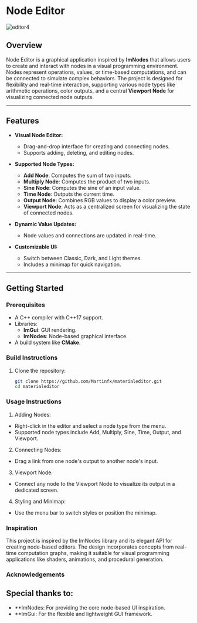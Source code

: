 # Node Editor
![editor4](https://github.com/user-attachments/assets/f8795e75-5788-4e2d-ac25-2f72ec651e5e)



## Overview

Node Editor is a graphical application inspired by **ImNodes** that allows users to create and interact with nodes in a visual programming environment. 
Nodes represent operations, values, or time-based computations, and can be connected to simulate complex behaviors. 
The project is designed for flexibility and real-time interaction, supporting various node types like arithmetic operations, 
color outputs, and a central **Viewport Node** for visualizing connected node outputs.

---

## Features

- **Visual Node Editor:**
  - Drag-and-drop interface for creating and connecting nodes.
  - Supports adding, deleting, and editing nodes.

- **Supported Node Types:**
  - **Add Node**: Computes the sum of two inputs.
  - **Multiply Node**: Computes the product of two inputs.
  - **Sine Node**: Computes the sine of an input value.
  - **Time Node**: Outputs the current time.
  - **Output Node**: Combines RGB values to display a color preview.
  - **Viewport Node**: Acts as a centralized screen for visualizing the state of connected nodes.

- **Dynamic Value Updates:**
  - Node values and connections are updated in real-time.

- **Customizable UI:**
  - Switch between Classic, Dark, and Light themes.
  - Includes a minimap for quick navigation.

---

## Getting Started

### Prerequisites

- A C++ compiler with C++17 support.
- Libraries:
  - **ImGui**: GUI rendering.
  - **ImNodes**: Node-based graphical interface.
- A build system like **CMake**.

### Build Instructions

1. Clone the repository:
   ```bash
   git clone https://github.com/Martinfx/materialeditor.git
   cd materialeditor

### Usage Instructions

1. Adding Nodes:
 - Right-click in the editor and select a node type from the menu.
 - Supported node types include Add, Multiply, Sine, Time, Output, and Viewport.

2. Connecting Nodes:
 - Drag a link from one node's output to another node's input.

3. Viewport Node:
 - Connect any node to the Viewport Node to visualize its output in a dedicated screen.

4. Styling and Minimap:
 - Use the menu bar to switch styles or position the minimap.

### Inspiration
This project is inspired by the ImNodes library and its elegant API for creating node-based editors. 
The design incorporates concepts from real-time computation graphs, 
making it suitable for visual programming applications like shaders, animations, and procedural generation.

### Acknowledgements

## Special thanks to:

 - **ImNodes: For providing the core node-based UI inspiration.
 - **ImGui: For the flexible and lightweight GUI framework.

